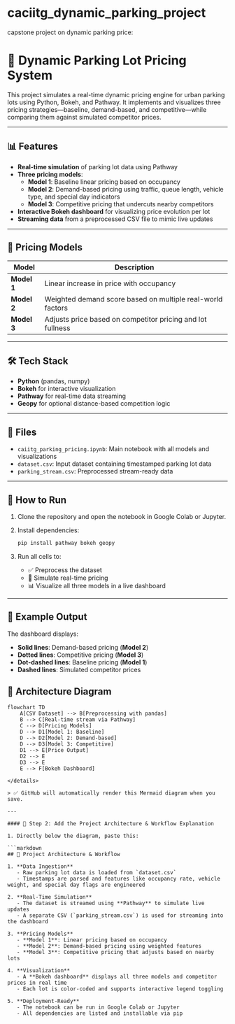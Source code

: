 # caciitg_dynamic_parking_project
capstone project on dynamic parking price:
# 🚗 Dynamic Parking Lot Pricing System

This project simulates a real-time dynamic pricing engine for urban parking lots using Python, Bokeh, and Pathway. It implements and visualizes three pricing strategies—baseline, demand-based, and competitive—while comparing them against simulated competitor prices.

---

## 📊 Features

- **Real-time simulation** of parking lot data using Pathway
- **Three pricing models**:
  - **Model 1**: Baseline linear pricing based on occupancy
  - **Model 2**: Demand-based pricing using traffic, queue length, vehicle type, and special day indicators
  - **Model 3**: Competitive pricing that undercuts nearby competitors
- **Interactive Bokeh dashboard** for visualizing price evolution per lot
- **Streaming data** from a preprocessed CSV file to mimic live updates

---

## 🧠 Pricing Models

| Model | Description |
|-------|-------------|
| **Model 1** | Linear increase in price with occupancy |
| **Model 2** | Weighted demand score based on multiple real-world factors |
| **Model 3** | Adjusts price based on competitor pricing and lot fullness |

---

## 🛠️ Tech Stack

- **Python** (pandas, numpy)
- **Bokeh** for interactive visualization
- **Pathway** for real-time data streaming
- **Geopy** for optional distance-based competition logic

---

## 📁 Files

- `caiitg_parking_pricing.ipynb`: Main notebook with all models and visualizations
- `dataset.csv`: Input dataset containing timestamped parking lot data
- `parking_stream.csv`: Preprocessed stream-ready data

---

## 🚀 How to Run

1. Clone the repository and open the notebook in Google Colab or Jupyter.
2. Install dependencies:
   ```bash
   pip install pathway bokeh geopy
3. Run all cells to:

   - ✅ Preprocess the dataset  
   - 🚦 Simulate real-time pricing  
   - 📊 Visualize all three models in a live dashboard
---
## 📌 Example Output

The dashboard displays:

- **Solid lines**: Demand-based pricing (**Model 2**)
- **Dotted lines**: Competitive pricing (**Model 3**)
- **Dot-dashed lines**: Baseline pricing (**Model 1**)
- **Dashed lines**: Simulated competitor prices
## 🧱 Architecture Diagram

```mermaid
flowchart TD
    A[CSV Dataset] --> B[Preprocessing with pandas]
    B --> C[Real-time stream via Pathway]
    C --> D[Pricing Models]
    D --> D1[Model 1: Baseline]
    D --> D2[Model 2: Demand-based]
    D --> D3[Model 3: Competitive]
    D1 --> E[Price Output]
    D2 --> E
    D3 --> E
    E --> F[Bokeh Dashboard]

</details>

> ✅ GitHub will automatically render this Mermaid diagram when you save.

---

#### 🧠 Step 2: Add the Project Architecture & Workflow Explanation

1. Directly below the diagram, paste this:

```markdown
## 🧠 Project Architecture & Workflow

1. **Data Ingestion**  
   - Raw parking lot data is loaded from `dataset.csv`
   - Timestamps are parsed and features like occupancy rate, vehicle weight, and special day flags are engineered

2. **Real-Time Simulation**  
   - The dataset is streamed using **Pathway** to simulate live updates
   - A separate CSV (`parking_stream.csv`) is used for streaming into the dashboard

3. **Pricing Models**  
   - **Model 1**: Linear pricing based on occupancy
   - **Model 2**: Demand-based pricing using weighted features
   - **Model 3**: Competitive pricing that adjusts based on nearby lots

4. **Visualization**  
   - A **Bokeh dashboard** displays all three models and competitor prices in real time
   - Each lot is color-coded and supports interactive legend toggling

5. **Deployment-Ready**  
   - The notebook can be run in Google Colab or Jupyter
   - All dependencies are listed and installable via pip
